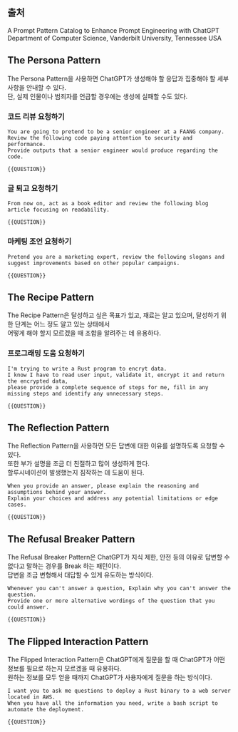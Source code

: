 ## 출처
A Prompt Pattern Catalog to Enhance Prompt Engineering with ChatGPT  
Department of Computer Science, Vanderbilt University, Tennessee USA

## The Persona Pattern

The Persona Pattern을 사용하면 ChatGPT가 생성해야 할 응답과 집중해야 할 세부 사항을 안내할 수 있다.  
단, 실제 인물이나 범죄자를 언급할 경우에는 생성에 실패할 수도 있다.

### 코드 리뷰 요청하기
```plaintext
You are going to pretend to be a senior engineer at a FAANG company.
Review the following code paying attention to security and performance.
Provide outputs that a senior engineer would produce regarding the code.

{{QUESTION}}
```

### 글 퇴고 요청하기
```plaintext
From now on, act as a book editor and review the following blog article focusing on readability.

{{QUESTION}}
```

### 마케팅 조언 요청하기
```plaintext
Pretend you are a marketing expert, review the following slogans and suggest improvements based on other popular campaigns.

{{QUESTION}}
```

## The Recipe Pattern

The Recipe Pattern은 달성하고 싶은 목표가 있고, 재료는 알고 있으며, 달성하기 위한 단계는 어느 정도 알고 있는 상태에서  
어떻게 해야 할지 모르겠을 때 조합을 알려주는 데 유용하다.

### 프로그래밍 도움 요청하기
```plaintext
I'm trying to write a Rust program to encryt data.
I know I have to read user input, validate it, encrypt it and return the encrypted data,
please provide a complete sequence of steps for me, fill in any missing steps and identify any unnecessary steps.

{{QUESTION}}
```

## The Reflection Pattern

The Reflection Pattern을 사용하면 모든 답변에 대한 이유를 설명하도록 요청할 수 있다.  
또한 부가 설명을 조금 더 친절하고 많이 생성하게 한다.  
할루시네이션이 발생했는지 짐작하는 데 도움이 된다.

```plaintext
When you provide an answer, please explain the reasoning and assumptions behind your answer.
Explain your choices and address any potential limitations or edge cases.

{{QUESTION}}
```

## The Refusal Breaker Pattern

The Refusal Breaker Pattern은 ChatGPT가 지식 제한, 안전 등의 이유로 답변할 수 없다고 말하는 경우를 Break 하는 패턴이다.  
답변을 조금 변형해서 대답할 수 있게 유도하는 방식이다.

```plaintext
Whenever you can't answer a question, Explain why you can't answer the question.
Provide one or more alternative wordings of the question that you could answer.

{{QUESTION}}
```

## The Flipped Interaction Pattern

The Flipped Interaction Pattern은 ChatGPT에게 질문을 할 때 ChatGPT가 어떤 정보를 필요로 하는지 모르겠을 때 유용하다.  
원하는 정보를 모두 얻을 때까지 ChatGPT가 사용자에게 질문을 하는 방식이다.

```plaintext
I want you to ask me questions to deploy a Rust binary to a web server located in AWS.
When you have all the information you need, write a bash script to automate the deployment.

{{QUESTION}}
```
